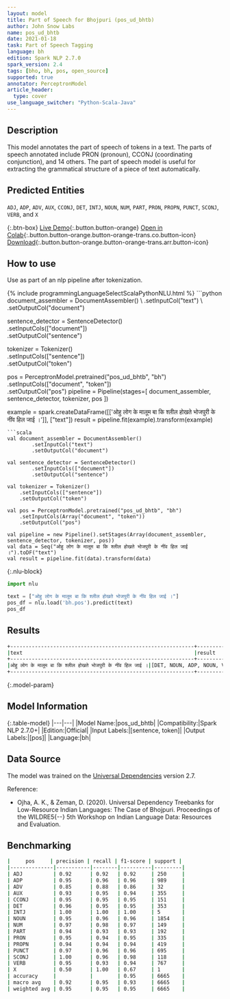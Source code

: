 ```yaml
---
layout: model
title: Part of Speech for Bhojpuri (pos_ud_bhtb)
author: John Snow Labs
name: pos_ud_bhtb
date: 2021-01-18
task: Part of Speech Tagging
language: bh
edition: Spark NLP 2.7.0
spark_version: 2.4
tags: [bho, bh, pos, open_source]
supported: true
annotator: PerceptronModel
article_header:
  type: cover
use_language_switcher: "Python-Scala-Java"
---
```


## Description

This model annotates the part of speech of tokens in a text. The parts of speech annotated include PRON (pronoun), CCONJ (coordinating conjunction), and 14 others. The part of speech model is useful for extracting the grammatical structure of a piece of text automatically.

## Predicted Entities

`ADJ`, `ADP`, `ADV`, `AUX`, `CCONJ`, `DET`, `INTJ`, `NOUN`, `NUM`, `PART`, `PRON`, `PROPN`, `PUNCT`, `SCONJ`, `VERB`, and `X`

{:.btn-box}
[Live Demo](https://demo.johnsnowlabs.com/public/GRAMMAR_EN/){:.button.button-orange}
[Open in Colab](https://colab.research.google.com/github/JohnSnowLabs/spark-nlp-workshop/blob/master/tutorials/streamlit_notebooks/GRAMMAR_EN.ipynb){:.button.button-orange.button-orange-trans.co.button-icon}
[Download](https://s3.amazonaws.com/auxdata.johnsnowlabs.com/public/models/pos_ud_bhtb_bh_2.7.0_2.4_1610989017843.zip){:.button.button-orange.button-orange-trans.arr.button-icon}

## How to use

Use as part of an nlp pipeline after tokenization.

<div class="tabs-box" markdown="1">
{% include programmingLanguageSelectScalaPythonNLU.html %}
```python
document_assembler = DocumentAssembler() \
    .setInputCol("text") \
    .setOutputCol("document")
    
sentence_detector = SentenceDetector()\
    .setInputCols(["document"])\
    .setOutputCol("sentence")
    
tokenizer = Tokenizer()\
    .setInputCols(["sentence"])\
    .setOutputCol("token")
        
pos = PerceptronModel.pretrained("pos_ud_bhtb", "bh") \
    .setInputCols(["document", "token"]) \
    .setOutputCol("pos")
pipeline = Pipeline(stages=[
        document_assembler,
        sentence_detector,
        tokenizer,
        pos
    ])

example = spark.createDataFrame([['ओहु लोग के मालूम बा कि श्लील होखते भोजपुरी के नींव हिल जाई ।']], ["text"])
result = pipeline.fit(example).transform(example)
```
```scala
val document_assembler = DocumentAssembler()
        .setInputCol("text")
        .setOutputCol("document")
        
val sentence_detector = SentenceDetector()
        .setInputCols(["document"])
        .setOutputCol("sentence")
        
val tokenizer = Tokenizer()
    .setInputCols(["sentence"])
    .setOutputCol("token")
        
val pos = PerceptronModel.pretrained("pos_ud_bhtb", "bh")
    .setInputCols(Array("document", "token"))
    .setOutputCol("pos")

val pipeline = new Pipeline().setStages(Array(document_assembler, sentence_detector, tokenizer, pos))
val data = Seq("ओहु लोग के मालूम बा कि श्लील होखते भोजपुरी के नींव हिल जाई ।").toDF("text")
val result = pipeline.fit(data).transform(data)
```

{:.nlu-block}
```python
import nlu

text = ["ओहु लोग के मालूम बा कि श्लील होखते भोजपुरी के नींव हिल जाई ।"]
pos_df = nlu.load('bh.pos').predict(text)
pos_df
```

</div>

## Results

```bash
+------------------------------------------------------------+----------------------------------------------------------------------------------+
|text                                                        |result                                                                            |
+------------------------------------------------------------+----------------------------------------------------------------------------------+
|ओहु लोग के मालूम बा कि श्लील होखते भोजपुरी के नींव हिल जाई ।|[DET, NOUN, ADP, NOUN, VERB, SCONJ, ADJ, VERB, PROPN, ADP, NOUN, VERB, AUX, PUNCT]|
+------------------------------------------------------------+----------------------------------------------------------------------------------+
```

{:.model-param}
## Model Information

{:.table-model}
|---|---|
|Model Name:|pos_ud_bhtb|
|Compatibility:|Spark NLP 2.7.0+|
|Edition:|Official|
|Input Labels:|[sentence, token]|
|Output Labels:|[pos]|
|Language:|bh|

## Data Source

The model was trained on the [Universal Dependencies](http://universaldependencies.org) version 2.7.


Reference:

  - Ojha, A. K., & Zeman, D. (2020). Universal Dependency Treebanks for Low-Resource Indian Languages: The Case of Bhojpuri. Proceedings of the WILDRE5{--} 5th Workshop on Indian Language Data: Resources and Evaluation.

## Benchmarking

```bash
|     pos     | precision | recall | f1-score | support |
|--------------|-----------|--------|----------|---------|
| ADJ          | 0.92      | 0.92   | 0.92     | 250     |
| ADP          | 0.95      | 0.96   | 0.96     | 989     |
| ADV          | 0.85      | 0.88   | 0.86     | 32      |
| AUX          | 0.93      | 0.95   | 0.94     | 355     |
| CCONJ        | 0.95      | 0.95   | 0.95     | 151     |
| DET          | 0.96      | 0.95   | 0.95     | 353     |
| INTJ         | 1.00      | 1.00   | 1.00     | 5       |
| NOUN         | 0.95      | 0.96   | 0.96     | 1854    |
| NUM          | 0.97      | 0.98   | 0.97     | 149     |
| PART         | 0.94      | 0.93   | 0.93     | 192     |
| PRON         | 0.95      | 0.94   | 0.95     | 335     |
| PROPN        | 0.94      | 0.94   | 0.94     | 419     |
| PUNCT        | 0.97      | 0.96   | 0.96     | 695     |
| SCONJ        | 1.00      | 0.96   | 0.98     | 118     |
| VERB         | 0.95      | 0.93   | 0.94     | 767     |
| X            | 0.50      | 1.00   | 0.67     | 1       |
| accuracy     |           |        | 0.95     | 6665    |
| macro avg    | 0.92      | 0.95   | 0.93     | 6665    |
| weighted avg | 0.95      | 0.95   | 0.95     | 6665    |
```
